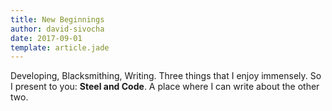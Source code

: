 ```yaml
---
title: New Beginnings
author: david-sivocha
date: 2017-09-01
template: article.jade
---
```


Developing, Blacksmithing, Writing. Three things that I enjoy immensely. So I present to you: **Steel and Code**. A place where I can write about the other two.